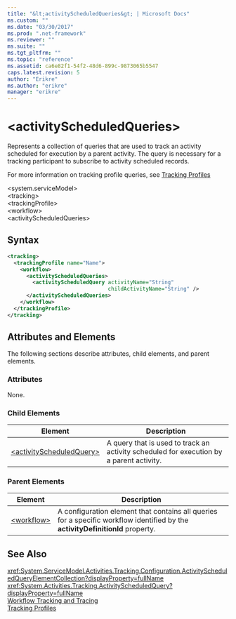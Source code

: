 ```yaml
---
title: "&lt;activityScheduledQueries&gt; | Microsoft Docs"
ms.custom: ""
ms.date: "03/30/2017"
ms.prod: ".net-framework"
ms.reviewer: ""
ms.suite: ""
ms.tgt_pltfrm: ""
ms.topic: "reference"
ms.assetid: ca6e82f1-54f2-48d6-899c-9873065b5547
caps.latest.revision: 5
author: "Erikre"
ms.author: "erikre"
manager: "erikre"
---
```

# &lt;activityScheduledQueries&gt;
Represents a collection of queries that are used to track an activity scheduled for execution by a parent activity. The query is necessary for a tracking participant to subscribe to activity scheduled records.  
  
 For more information on tracking profile queries, see [Tracking Profiles](../../../../../docs/framework/windows-workflow-foundation/tracking-profiles.md)  
  
\<system.serviceModel>  
\<tracking>  
\<trackingProfile>  
\<workflow>  
\<activityScheduledQueries>  
  
## Syntax  
  
```xml  
<tracking>
  <trackingProfile name="Name">
    <workflow>
      <activityScheduledQueries>
        <activityScheduledQuery activityName="String" 
                                childActivityName="String" />
      </activityScheduledQueries>
    </workflow>
  </trackingProfile>
</tracking>  
```  
  
## Attributes and Elements  
 The following sections describe attributes, child elements, and parent elements.  
  
### Attributes  
 None.  
  
### Child Elements  
  
|Element|Description|  
|-------------|-----------------|  
|[\<activityScheduledQuery>](../../../../../docs/framework/configure-apps/file-schema/windows-workflow-foundation/activityscheduledquery.md)|A query that is used to track an activity scheduled for execution by a parent activity.|  
  
### Parent Elements  
  
|Element|Description|  
|-------------|-----------------|  
|[\<workflow>](../../../../../docs/framework/configure-apps/file-schema/windows-workflow-foundation/workflow.md)|A configuration element that contains all queries for a specific workflow identified by the **activityDefinitionId** property.|  
  
## See Also  
 <xref:System.ServiceModel.Activities.Tracking.Configuration.ActivityScheduledQueryElementCollection?displayProperty=fullName>       
 <xref:System.Activities.Tracking.ActivityScheduledQuery?displayProperty=fullName>       
 [Workflow Tracking and Tracing](../../../../../docs/framework/windows-workflow-foundation/workflow-tracking-and-tracing.md)   
 [Tracking Profiles](../../../../../docs/framework/windows-workflow-foundation/tracking-profiles.md)